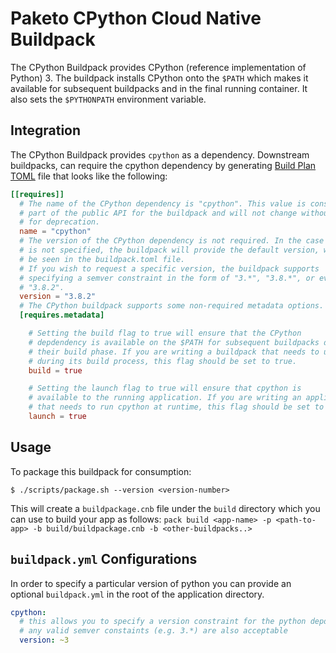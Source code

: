 # Paketo CPython Cloud Native Buildpack

The CPython Buildpack provides CPython (reference implementation of Python) 3.
The buildpack installs CPython onto the `$PATH` which makes it available for
subsequent buildpacks and in the final running container. It also sets the
`$PYTHONPATH` environment variable.

## Integration

The CPython Buildpack provides `cpython` as a dependency. Downstream
buildpacks, can require the cpython dependency by generating [Build Plan
TOML](https://github.com/buildpacks/spec/blob/master/buildpack.md#build-plan-toml)
file that looks like the following:

```toml
[[requires]]
  # The name of the CPython dependency is "cpython". This value is considered
  # part of the public API for the buildpack and will not change without a plan
  # for deprecation.
  name = "cpython"
  # The version of the CPython dependency is not required. In the case it
  # is not specified, the buildpack will provide the default version, which can
  # be seen in the buildpack.toml file.
  # If you wish to request a specific version, the buildpack supports
  # specifying a semver constraint in the form of "3.*", "3.8.*", or even
  # "3.8.2".
  version = "3.8.2"
  # The CPython buildpack supports some non-required metadata options.
  [requires.metadata]

    # Setting the build flag to true will ensure that the CPython
    # depdendency is available on the $PATH for subsequent buildpacks during
    # their build phase. If you are writing a buildpack that needs to use CPython
    # during its build process, this flag should be set to true.
    build = true

    # Setting the launch flag to true will ensure that cpython is
    # available to the running application. If you are writing an application
    # that needs to run cpython at runtime, this flag should be set to true.
    launch = true
```

## Usage

To package this buildpack for consumption:

```
$ ./scripts/package.sh --version <version-number>
```

This will create a `buildpackage.cnb` file under the `build` directory which you
can use to build your app as follows:
`pack build <app-name> -p <path-to-app> -b build/buildpackage.cnb -b <other-buildpacks..>`

## `buildpack.yml` Configurations

In order to specify a particular version of python you can
provide an optional `buildpack.yml` in the root of the application directory.

```yaml
cpython:
  # this allows you to specify a version constraint for the python depdendency
  # any valid semver constaints (e.g. 3.*) are also acceptable
  version: ~3
```



